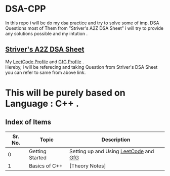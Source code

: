 # DSA-CPP
In this repo i will be do my dsa practice and try to solve some of imp. DSA Questions most of Them from "Striver's A2Z DSA Sheet" i will try to provide any solutions possible and my intution .
## [Striver's A2Z DSA Sheet](https://takeuforward.org/strivers-a2z-dsa-course/strivers-a2z-dsa-course-sheet-2)
My [LeetCode Profile](https://leetcode.com/u/mk2739sarswat/) and [GfG Profile](https://www.geeksforgeeks.org/user/mukuljnjys4/) .
<br>
Hereby, i will be referecing and taking Question from Striver's DSA Sheet you can refer to same from above link.
# This will be purely based on Language : C++ .

## Index of Items

| Sr. No. | Topic                          | Description                          |
|---------|--------------------------------|--------------------------------------|
| 0       | Getting Started                | Setting up and Using [LeetCode](https://leetcode.com/) and [GfG](https://www.geeksforgeeks.org/blogs/geeksforgeeks-practice-best-online-coding-platform/)  |
| 1       | Basics of C++                  | [Theory Notes]  |

